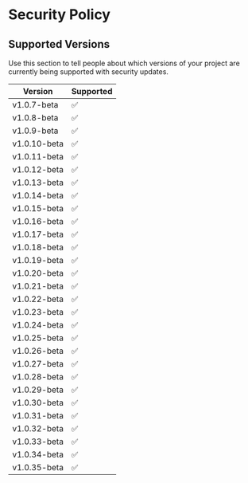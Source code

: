 # Security Policy

## Supported Versions

Use this section to tell people about which versions of your project are
currently being supported with security updates.

| Version | Supported          |
| ------- | ------------------ |
| v1.0.7-beta   | :white_check_mark: |
| v1.0.8-beta   | :white_check_mark: |
| v1.0.9-beta   | :white_check_mark: |
| v1.0.10-beta   | :white_check_mark: |
| v1.0.11-beta   | :white_check_mark: |
| v1.0.12-beta   | :white_check_mark: |
| v1.0.13-beta   | :white_check_mark: |
| v1.0.14-beta   | :white_check_mark: |
| v1.0.15-beta   | :white_check_mark: |
| v1.0.16-beta   | :white_check_mark: |
| v1.0.17-beta   | :white_check_mark: |
| v1.0.18-beta   | :white_check_mark: |
| v1.0.19-beta   | :white_check_mark: |
| v1.0.20-beta   | :white_check_mark: |
| v1.0.21-beta   | :white_check_mark: |
| v1.0.22-beta   | :white_check_mark: |
| v1.0.23-beta   | :white_check_mark: |
| v1.0.24-beta   | :white_check_mark: |
| v1.0.25-beta   | :white_check_mark: |
| v1.0.26-beta   | :white_check_mark: |
| v1.0.27-beta   | :white_check_mark: |
| v1.0.28-beta   | :white_check_mark: |
| v1.0.29-beta   | :white_check_mark: |
| v1.0.30-beta   | :white_check_mark: |
| v1.0.31-beta   | :white_check_mark: |
| v1.0.32-beta   | :white_check_mark: |
| v1.0.33-beta   | :white_check_mark: |
| v1.0.34-beta   | :white_check_mark: |
| v1.0.35-beta   | :white_check_mark: |


